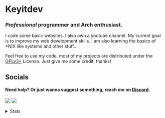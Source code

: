 # Keyitdev

### *Professional* programmer and Arch enthusiast.

I code some basic websites. I also own a youtube channel. My current goal is to improve my web development skills. I am also learning the basics of *NIX like systems and other stuff...

Feel free to use my code, most of my projects are distributed under the [GPLv3+](https://www.gnu.org/licenses/gpl-3.0.html) License. Just give me some credit, thanks!


## Socials

#### Need help? Or just wanna suggest something, reach me on [Discord](https://discord.com/users/908702082578665474).

<!-- ### Check out my website **[Keyitdev]()** -->

<a href="https://www.youtube.com/@keyitdev?sub_confirmation=1" target="blank"><img src="https://img.shields.io/badge/Youtube-ff0000?style=for-the-badge&logo=youtube&logoColor=white" /></a>
<a href="https://www.reddit.com/user/Keyitdev" target="blank"><img src="https://img.shields.io/badge/Reddit-FF4500?style=for-the-badge&logo=reddit&logoColor=white" /></a>

<details>
  
<summary>Stats</summary>
  
[![Anurag's GitHub stats](https://github-readme-stats.vercel.app/api?username=Keyitdev&theme=github_dark&show_icons=true)](https://github.com/anuraghazra/github-readme-stats)

[![Star History Chart](https://api.star-history.com/svg?repos=keyitdev/dotfiles,keyitdev/sddm-astronaut-theme,keyitdev/sddm-flower-theme&type=Date&theme=dark)](https://star-history.com/#keyitdev/dotfiles&keyitdev/sddm-astronaut-theme&keyitdev/sddm-flower-theme&Date&theme=dark)


</details>
